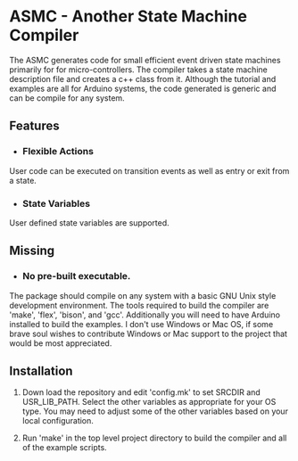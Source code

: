 
# ASMC - Another State Machine Compiler

  The ASMC generates code for small efficient 
event driven state machines
  primarily for for micro-controllers. The compiler takes a state machine
  description file and creates a c++ class from it. Although the tutorial
  and examples are all for Arduino systems, the code generated is generic
  and can be compile for any system.

## Features

- ### Flexible Actions
User code can be executed on transition events as well as entry or exit
from a state.

- ### State Variables
User defined state variables are supported.

## Missing

- ### No pre-built executable.
The package should compile on any system with a basic GNU Unix style
development environment. The tools required to build the compiler are 'make',
'flex', 'bison', and 'gcc'. Additionally you will need to have Arduino
installed to build the examples. I don't use Windows or Mac OS, if some
brave soul wishes to contribute Windows or Mac support to the project that
would be most appreciated.

## Installation

1) Down load the repository and edit 'config.mk' to set SRCDIR and
USR_LIB_PATH. Select the other variables as appropriate for your OS type. 
You may need to adjust some of the other variables based on your
local configuration.

2) Run 'make' in the top level project directory to build the compiler and
all of the example scripts.


